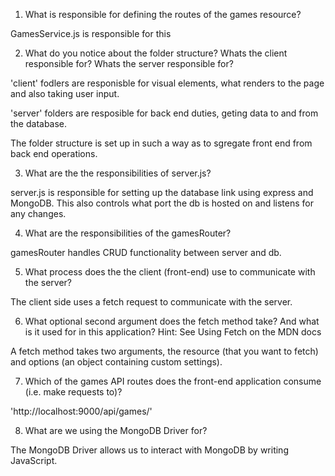1. What is responsible for defining the routes of the games resource?

GamesService.js is responsible for this


2. What do you notice about the folder structure? Whats the client responsible for? Whats the server responsible for?

'client' fodlers are responisble for visual elements, what renders to the page and also taking user input.

'server' folders are resposible for back end duties, geting data to and from the database.

The folder structure is set up in such a way as to sgregate front end from back end operations.


3. What are the the responsibilities of server.js?

server.js is responsible for setting up the database link using express and MongoDB.
This also controls what port the db is hosted on and listens for any changes.


4. What are the responsibilities of the gamesRouter?

gamesRouter handles CRUD functionality between server and db.


5. What process does the the client (front-end) use to communicate with the server?

The client side uses a fetch request to communicate with the server.


6. What optional second argument does the fetch method take? And what is it used for in this application? Hint: See Using Fetch on the MDN docs

A fetch method takes two arguments, the resource (that you want to fetch) and  options (an object containing custom settings).


7. Which of the games API routes does the front-end application consume (i.e. make requests to)?

'http://localhost:9000/api/games/'


8. What are we using the MongoDB Driver for?

The MongoDB Driver allows us to interact with MongoDB by writing JavaScript.